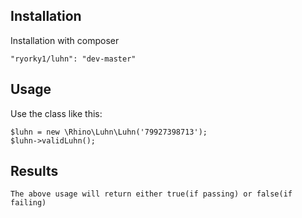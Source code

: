 ## Installation
Installation with composer

	"ryorky1/luhn": "dev-master"

## Usage
Use the class like this:

	$luhn = new \Rhino\Luhn\Luhn('79927398713');
	$luhn->validLuhn();
	
## Results
    The above usage will return either true(if passing) or false(if failing)
